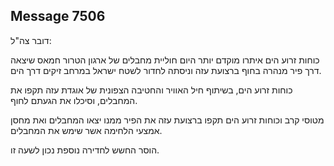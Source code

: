 ## Message 7506

דובר צה"ל:

כוחות זרוע הים איתרו מוקדם יותר היום חוליית מחבלים של ארגון הטרור חמאס שיצאה דרך פיר מנהרה בחוף ברצועת עזה וניסתה לחדור לשטח ישראל במרחב זיקים דרך הים. 

כוחות זרוע הים, בשיתוף חיל האוויר והחטיבה הצפונית של אוגדת עזה תקפו את המחבלים, וסיכלו את הגעתם לחוף.

מטוסי קרב וכוחות זרוע הים תקפו ברצועת עזה את הפיר ממנו יצאו המחבלים ואת מחסן אמצעי הלחימה אשר שימש את המחבלים.

הוסר החשש לחדירה נוספת נכון לשעה זו.

